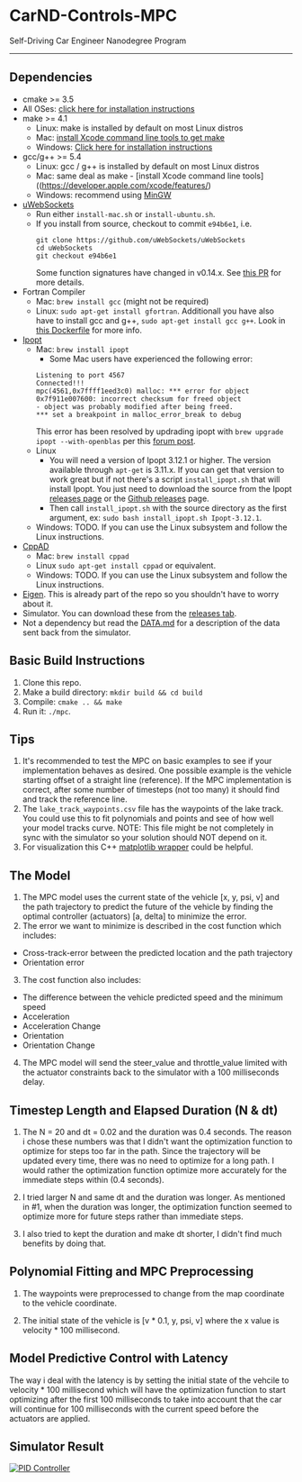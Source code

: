 # CarND-Controls-MPC
Self-Driving Car Engineer Nanodegree Program

---

## Dependencies

* cmake >= 3.5
 * All OSes: [click here for installation instructions](https://cmake.org/install/)
* make >= 4.1
  * Linux: make is installed by default on most Linux distros
  * Mac: [install Xcode command line tools to get make](https://developer.apple.com/xcode/features/)
  * Windows: [Click here for installation instructions](http://gnuwin32.sourceforge.net/packages/make.htm)
* gcc/g++ >= 5.4
  * Linux: gcc / g++ is installed by default on most Linux distros
  * Mac: same deal as make - [install Xcode command line tools]((https://developer.apple.com/xcode/features/)
  * Windows: recommend using [MinGW](http://www.mingw.org/)
* [uWebSockets](https://github.com/uWebSockets/uWebSockets)
  * Run either `install-mac.sh` or `install-ubuntu.sh`.
  * If you install from source, checkout to commit `e94b6e1`, i.e.
    ```
    git clone https://github.com/uWebSockets/uWebSockets 
    cd uWebSockets
    git checkout e94b6e1
    ```
    Some function signatures have changed in v0.14.x. See [this PR](https://github.com/udacity/CarND-MPC-Project/pull/3) for more details.
* Fortran Compiler
  * Mac: `brew install gcc` (might not be required)
  * Linux: `sudo apt-get install gfortran`. Additionall you have also have to install gcc and g++, `sudo apt-get install gcc g++`. Look in [this Dockerfile](https://github.com/udacity/CarND-MPC-Quizzes/blob/master/Dockerfile) for more info.
* [Ipopt](https://projects.coin-or.org/Ipopt)
  * Mac: `brew install ipopt`
       +  Some Mac users have experienced the following error:
       ```
       Listening to port 4567
       Connected!!!
       mpc(4561,0x7ffff1eed3c0) malloc: *** error for object 0x7f911e007600: incorrect checksum for freed object
       - object was probably modified after being freed.
       *** set a breakpoint in malloc_error_break to debug
       ```
       This error has been resolved by updrading ipopt with
       ```brew upgrade ipopt --with-openblas```
       per this [forum post](https://discussions.udacity.com/t/incorrect-checksum-for-freed-object/313433/19).
  * Linux
    * You will need a version of Ipopt 3.12.1 or higher. The version available through `apt-get` is 3.11.x. If you can get that version to work great but if not there's a script `install_ipopt.sh` that will install Ipopt. You just need to download the source from the Ipopt [releases page](https://www.coin-or.org/download/source/Ipopt/) or the [Github releases](https://github.com/coin-or/Ipopt/releases) page.
    * Then call `install_ipopt.sh` with the source directory as the first argument, ex: `sudo bash install_ipopt.sh Ipopt-3.12.1`. 
  * Windows: TODO. If you can use the Linux subsystem and follow the Linux instructions.
* [CppAD](https://www.coin-or.org/CppAD/)
  * Mac: `brew install cppad`
  * Linux `sudo apt-get install cppad` or equivalent.
  * Windows: TODO. If you can use the Linux subsystem and follow the Linux instructions.
* [Eigen](http://eigen.tuxfamily.org/index.php?title=Main_Page). This is already part of the repo so you shouldn't have to worry about it.
* Simulator. You can download these from the [releases tab](https://github.com/udacity/self-driving-car-sim/releases).
* Not a dependency but read the [DATA.md](./DATA.md) for a description of the data sent back from the simulator.


## Basic Build Instructions


1. Clone this repo.
2. Make a build directory: `mkdir build && cd build`
3. Compile: `cmake .. && make`
4. Run it: `./mpc`.

## Tips

1. It's recommended to test the MPC on basic examples to see if your implementation behaves as desired. One possible example
is the vehicle starting offset of a straight line (reference). If the MPC implementation is correct, after some number of timesteps
(not too many) it should find and track the reference line.
2. The `lake_track_waypoints.csv` file has the waypoints of the lake track. You could use this to fit polynomials and points and see of how well your model tracks curve. NOTE: This file might be not completely in sync with the simulator so your solution should NOT depend on it.
3. For visualization this C++ [matplotlib wrapper](https://github.com/lava/matplotlib-cpp) could be helpful.

## The Model 

1. The MPC model uses the current state of the vehicle [x, y, psi, v] and the path trajectory to predict the future of the vehicle by finding the optimal controller (actuators) [a, delta] to minimize the error.  
2. The error we want to minimize is described in the cost function which includes:
 * Cross-track-error between the predicted location and the path trajectory 
 * Orientation error 
3. The cost function also includes:
 * The difference between the vehicle predicted speed and the minimum speed
 * Acceleration 
 * Acceleration Change
 * Orientation 
 * Orientation Change
4. The MPC model will send the steer_value and throttle_value limited with the actuator constraints back to the simulator with a 100 milliseconds delay. 

## Timestep Length and Elapsed Duration (N & dt)

1. The N = 20 and dt = 0.02 and the duration was 0.4 seconds.  The reason i chose these numbers was that I didn't want the optimization function to optimize for steps too far in the path.  Since the trajectory will be updated every time, there was no need to optimize for a long path.  I would rather the optimization function optimize more accurately for the immediate steps within (0.4 seconds). 

2. I tried larger N and same dt and the duration was longer.  As mentioned in #1, when the duration was longer, the optimization function seemed to optimize more for future steps rather than immediate steps. 

3. I also tried to kept the duration and make dt shorter, I didn't find much benefits by doing that. 

## Polynomial Fitting and MPC Preprocessing

1. The waypoints were preprocessed to change from the map coordinate to the vehicle coordinate. 

2. The initial state of the vehicle is [v * 0.1, y, psi, v] where the x value is velocity * 100 millisecond. 

## Model Predictive Control with Latency

The way i deal with the latency is by setting the initial state of the vehcile to velocity * 100 millisecond which will have the optimization function to start optimizing after the first 100 milliseconds to take into account that the car will continue for 100 milliseconds with the current speed before the actuators are applied. 

## Simulator Result

<a href="https://youtu.be/2q3c0MhPKyU" target="_blank"><img src="http://img.youtube.com/vi/2q3c0MhPKyU/0.jpg" alt="PID Controller"/></a>

